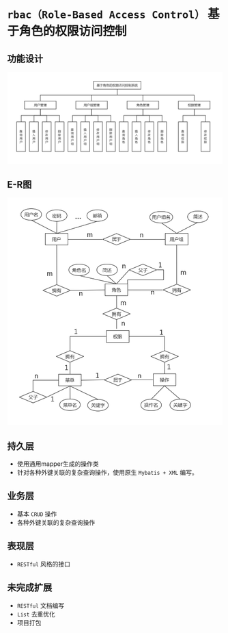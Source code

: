 # ```rbac（Role-Based Access Control）``` 基于角色的权限访问控制

## 功能设计
![](docs/img/系统管理.jpg)

## E-R图
![](docs/img/系统管理ER图.jpg)

## 持久层  
- 使用通用mapper生成的操作类
- 针对各种外键关联的复杂查询操作，使用原生 ```Mybatis + XML``` 编写。

## 业务层
- 基本 ```CRUD``` 操作
- 各种外键关联的复杂查询操作

## 表现层
- ```RESTful``` 风格的接口

## 未完成扩展
- ```RESTful``` 文档编写
- ```List``` 去重优化
- 项目打包
